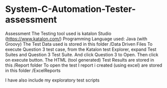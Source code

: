 # System-C-Automation-Tester-assessment
Assessment
The Testing tool used is katalon Studio (https://www.katalon.com/)
Programming Language used: Java (with Groovy)
The Test Data used is stored in this folder /Data Driven Files
To execute Question 3 test case, from the Katalon test Explorer, expand Test Suites and Question 3 Test Suite. And click Question 3 to Open. Then click on execute button.
The HTML (tool generated) Test Results are stored  in this /Report folder
To open the test I report i created (using excel) are stored in this folder /ExcelReports

I have also include my exploratory test scripts 
